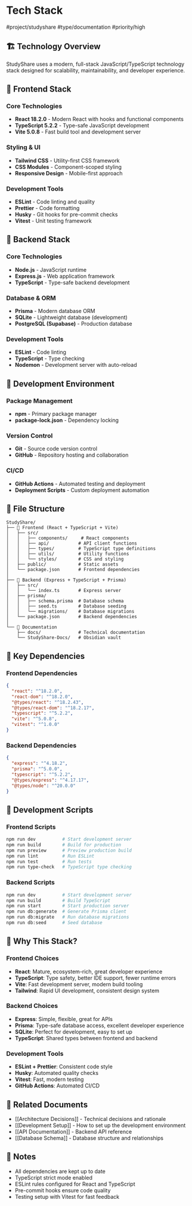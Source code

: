 # Tech Stack

#project/studyshare #type/documentation #priority/high

## 🏗️ Technology Overview

StudyShare uses a modern, full-stack JavaScript/TypeScript technology stack designed for scalability, maintainability, and developer experience.

## 🎯 Frontend Stack

### Core Technologies
- **React 18.2.0** - Modern React with hooks and functional components
- **TypeScript 5.2.2** - Type-safe JavaScript development
- **Vite 5.0.8** - Fast build tool and development server

### Styling & UI
- **Tailwind CSS** - Utility-first CSS framework
- **CSS Modules** - Component-scoped styling
- **Responsive Design** - Mobile-first approach

### Development Tools
- **ESLint** - Code linting and quality
- **Prettier** - Code formatting
- **Husky** - Git hooks for pre-commit checks
- **Vitest** - Unit testing framework

## 🎯 Backend Stack

### Core Technologies
- **Node.js** - JavaScript runtime
- **Express.js** - Web application framework
- **TypeScript** - Type-safe backend development

### Database & ORM
- **Prisma** - Modern database ORM
- **SQLite** - Lightweight database (development)
- **PostgreSQL (Supabase)** - Production database

### Development Tools
- **ESLint** - Code linting
- **TypeScript** - Type checking
- **Nodemon** - Development server with auto-reload

## 🎯 Development Environment

### Package Management
- **npm** - Primary package manager
- **package-lock.json** - Dependency locking

### Version Control
- **Git** - Source code version control
- **GitHub** - Repository hosting and collaboration

### CI/CD
- **GitHub Actions** - Automated testing and deployment
- **Deployment Scripts** - Custom deployment automation

## 🎯 File Structure

```
StudyShare/
├── 📁 Frontend (React + TypeScript + Vite)
│   ├── src/
│   │   ├── components/     # React components
│   │   ├── api/           # API client functions
│   │   ├── types/         # TypeScript type definitions
│   │   ├── utils/         # Utility functions
│   │   └── styles/        # CSS and styling
│   ├── public/            # Static assets
│   └── package.json       # Frontend dependencies
│
├── 📁 Backend (Express + TypeScript + Prisma)
│   ├── src/
│   │   └── index.ts       # Express server
│   ├── prisma/
│   │   ├── schema.prisma  # Database schema
│   │   ├── seed.ts        # Database seeding
│   │   └── migrations/    # Database migrations
│   └── package.json       # Backend dependencies
│
└── 📁 Documentation
    ├── docs/              # Technical documentation
    └── StudyShare-Docs/   # Obsidian vault
```

## 🎯 Key Dependencies

### Frontend Dependencies
```json
{
  "react": "^18.2.0",
  "react-dom": "^18.2.0",
  "@types/react": "^18.2.43",
  "@types/react-dom": "^18.2.17",
  "typescript": "^5.2.2",
  "vite": "^5.0.8",
  "vitest": "^1.0.0"
}
```

### Backend Dependencies
```json
{
  "express": "^4.18.2",
  "prisma": "^5.0.0",
  "typescript": "^5.2.2",
  "@types/express": "^4.17.17",
  "@types/node": "^20.0.0"
}
```

## 🎯 Development Scripts

### Frontend Scripts
```bash
npm run dev          # Start development server
npm run build        # Build for production
npm run preview      # Preview production build
npm run lint         # Run ESLint
npm run test         # Run tests
npm run type-check   # TypeScript type checking
```

### Backend Scripts
```bash
npm run dev          # Start development server
npm run build        # Build TypeScript
npm run start        # Start production server
npm run db:generate  # Generate Prisma client
npm run db:migrate   # Run database migrations
npm run db:seed      # Seed database
```

## 🎯 Why This Stack?

### Frontend Choices
- **React**: Mature, ecosystem-rich, great developer experience
- **TypeScript**: Type safety, better IDE support, fewer runtime errors
- **Vite**: Fast development server, modern build tooling
- **Tailwind**: Rapid UI development, consistent design system

### Backend Choices
- **Express**: Simple, flexible, great for APIs
- **Prisma**: Type-safe database access, excellent developer experience
- **SQLite**: Perfect for development, easy to set up
- **TypeScript**: Shared types between frontend and backend

### Development Tools
- **ESLint + Prettier**: Consistent code style
- **Husky**: Automated quality checks
- **Vitest**: Fast, modern testing
- **GitHub Actions**: Automated CI/CD

## 🔗 Related Documents

- [[Architecture Decisions]] - Technical decisions and rationale
- [[Development Setup]] - How to set up the development environment
- [[API Documentation]] - Backend API reference
- [[Database Schema]] - Database structure and relationships

## 📝 Notes

- All dependencies are kept up to date
- TypeScript strict mode enabled
- ESLint rules configured for React and TypeScript
- Pre-commit hooks ensure code quality
- Testing setup with Vitest for fast feedback 